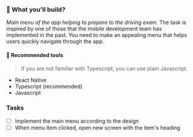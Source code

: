 ### :rocket: What you'll build?

*Main menu of the app helping to prepare to the driving exam*. The task is inspired by one of those that the mobile development team has implemented in the past. You need to make an appealing menu that helps users quickly navigate through the app.

#### :wrench: Recommended tools

> If you are not familiar with Typescript, you can use plain Javascript.

- React Native
- Typescript (recommended)
- Javascript

### Tasks

- [ ] Implement the main menu according to the design
- [ ] When menu item clicked, open new screen with the item's heading

&nbsp;
